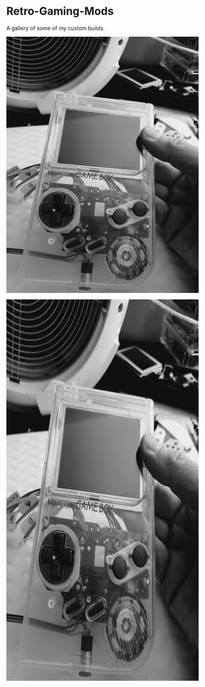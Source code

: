 # Retro-Gaming-Mods
A gallery of some of my custom builds. 

![](https://github.com/wint3rmuted/Custom-Builds/blob/main/DMG-103/Resized_Resized_20211030_143811(2).jpeg)

<img src="https://github.com/wint3rmuted/Custom-Builds/blob/main/DMG-103/Resized_Resized_20211030_143811(2).jpeg" width="1000" height="1000">
